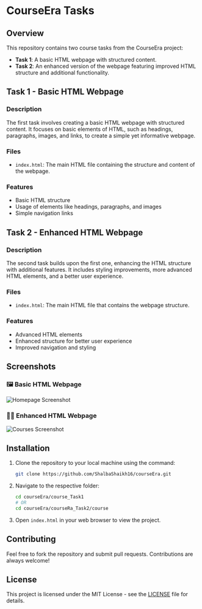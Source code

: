 
# CourseEra Tasks

## Overview
This repository contains two course tasks from the CourseEra project:

- **Task 1**: A basic HTML webpage with structured content.
- **Task 2**: An enhanced version of the webpage featuring improved HTML structure and additional functionality.

## Task 1 - Basic HTML Webpage

### Description
The first task involves creating a basic HTML webpage with structured content. It focuses on basic elements of HTML, such as headings, paragraphs, images, and links, to create a simple yet informative webpage.

### Files
- `index.html`: The main HTML file containing the structure and content of the webpage.

### Features
- Basic HTML structure
- Usage of elements like headings, paragraphs, and images
- Simple navigation links

## Task 2 - Enhanced HTML Webpage

### Description
The second task builds upon the first one, enhancing the HTML structure with additional features. It includes styling improvements, more advanced HTML elements, and a better user experience.

### Files
- `index.html`: The main HTML file that contains the webpage structure.

### Features
- Advanced HTML elements
- Enhanced structure for better user experience
- Improved navigation and styling

## Screenshots

### 🖼️ Basic HTML Webpage
![Homepage Screenshot](./screenshots/homepage.png)

### 🧑‍🏫 Enhanced HTML Webpage
![Courses Screenshot](./screenshots/courses.png)



## Installation

1. Clone the repository to your local machine using the command:
   ```bash
   git clone https://github.com/ShalbaShaikh16/courseEra.git
   ```

2. Navigate to the respective folder:
   ```bash
   cd courseEra/course_Task1
   # OR
   cd courseEra/courseRa_Task2/course
   ```

3. Open `index.html` in your web browser to view the project.

## Contributing

Feel free to fork the repository and submit pull requests. Contributions are always welcome!

## License

This project is licensed under the MIT License - see the [LICENSE](LICENSE) file for details.

